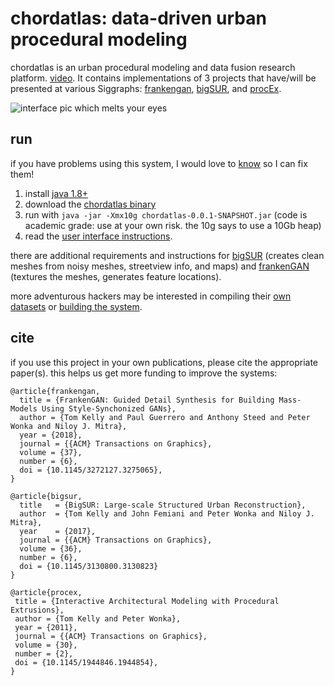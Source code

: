 # chordatlas: data-driven urban procedural modeling

chordatlas is an urban procedural modeling and data fusion research platform. [video](https://youtu.be/Jz8q09r-RFg). It contains implementations of 3 projects that have/will be presented at various Siggraphs: [frankengan](http://geometry.cs.ucl.ac.uk/projects/2018/frankengan/), [bigSUR](http://geometry.cs.ucl.ac.uk/projects/2017/bigsur/), and [procEx](http://www.twak.co.uk/2011/04/interactive-architectural-modeling-with.html).

![interface pic which melts your eyes](https://raw.githubusercontent.com/twak/chordatlas/22b4513bb2e1ac8c9bc1034c4b187025346f5d1a/wiki/pic.jpg)

## run

if you have problems using this system, I would love to [know](https://github.com/twak/chordatlas/issues) so I can fix them!

1. install [java 1.8+](http://www.oracle.com/technetwork/java/javase/downloads/index.html)
1. download the [chordatlas binary](https://drive.google.com/open?id=1FC5K2kKP12jQLlE97YlwhzceTrLgxuDn)
1. run with `java -jar -Xmx10g chordatlas-0.0.1-SNAPSHOT.jar`  (code is academic grade: use at your own risk. the 10g says to use a 10Gb heap)
1. read the [user interface instructions](https://github.com/twak/chordatlas/wiki/interface).

there are additional requirements and instructions for [bigSUR](https://github.com/twak/chordatlas/wiki/bigSUR-details) (creates clean meshes from noisy meshes, streetview info, and maps) and [frankenGAN](https://github.com/twak/chordatlas/wiki/frankenGAN-details) (textures the meshes, generates feature locations).

more adventurous hackers may be interested in compiling their [own datasets](https://github.com/twak/chordatlas/wiki/datasets) or [building the system](https://github.com/twak/chordatlas/wiki/build-instructions).

## cite

if you use this project in your own publications, please cite the appropriate paper(s). this helps us get more funding to improve the systems:

```
@article{frankengan,
  title = {FrankenGAN: Guided Detail Synthesis for Building Mass-Models Using Style-Synchonized GANs},
  author = {Tom Kelly and Paul Guerrero and Anthony Steed and Peter Wonka and Niloy J. Mitra},
  year = {2018},
  journal = {{ACM} Transactions on Graphics},
  volume = {37},
  number = {6},
  doi = {10.1145/3272127.3275065},
}
```

```
@article{bigsur,
  title   = {BigSUR: Large-scale Structured Urban Reconstruction},
  author  = {Tom Kelly and John Femiani and Peter Wonka and Niloy J. Mitra},
  year    = {2017},
  journal = {{ACM} Transactions on Graphics},
  volume = {36},
  number = {6},
  doi = {10.1145/3130800.3130823}
}
```

```
@article{procex,
 title = {Interactive Architectural Modeling with Procedural Extrusions},
 author = {Tom Kelly and Peter Wonka},
 year = {2011},
 journal = {{ACM} Transactions on Graphics},
 volume = {30},
 number = {2},
 doi = {10.1145/1944846.1944854},
}
```
